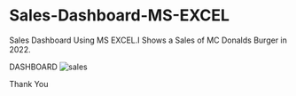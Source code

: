 # Sales-Dashboard-MS-EXCEL
Sales Dashboard Using MS EXCEL.I Shows a Sales of MC Donalds Burger in 2022.

DASHBOARD
![sales](https://user-images.githubusercontent.com/87280331/221340543-6f6be409-ffcd-4808-bc8d-b98c9b8400f7.JPG)

Thank You

